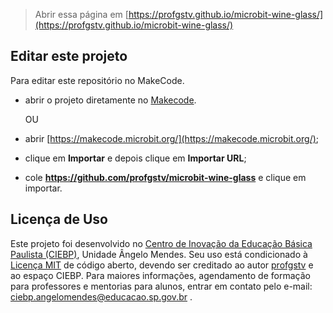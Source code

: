 
> Abrir essa página em [https://profgstv.github.io/microbit-wine-glass/](https://profgstv.github.io/microbit-wine-glass/)

## Editar este projeto

Para editar este repositório no MakeCode.

* abrir o projeto diretamente no [Makecode](https://makecode.microbit.org/S39116-67680-86141-77929).

  OU

* abrir [https://makecode.microbit.org/](https://makecode.microbit.org/);
* clique em **Importar** e depois clique em **Importar URL**;
* cole **https://github.com/profgstv/microbit-wine-glass** e clique em importar.

## Licença de Uso

Este projeto foi desenvolvido no [Centro de Inovação da Educação Básica Paulista (CIEBP)](https://centrodeinovacao.educacao.sp.gov.br/), Unidade Ângelo Mendes. Seu uso está condicionado à [Licença MIT](/LICENSE) de código aberto, devendo ser creditado ao autor [profgstv](https://github.com/profgstv) e ao espaço CIEBP. Para maiores informações, agendamento de formação para professores e mentorias para alunos, entrar em contato pelo e-mail: ciebp.angelomendes@educacao.sp.gov.br .
